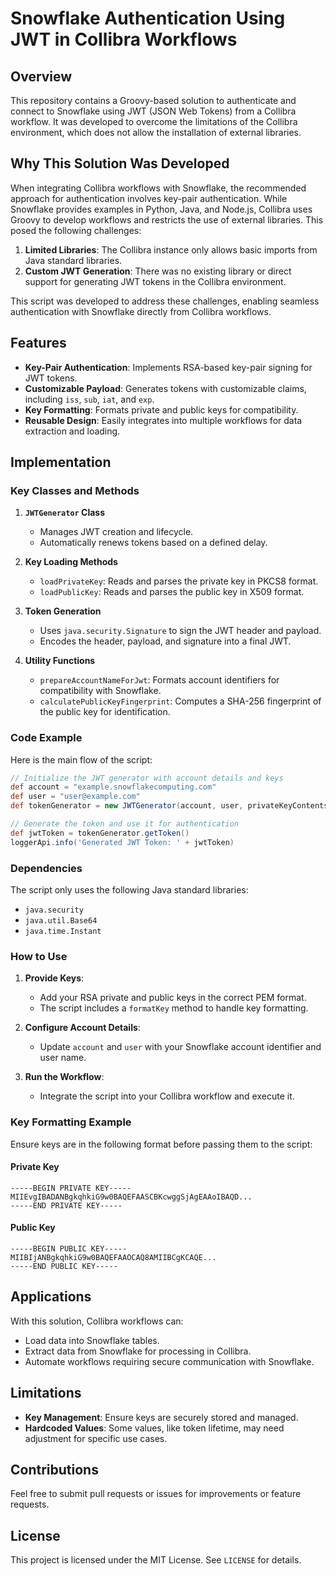 # Snowflake Authentication Using JWT in Collibra Workflows

## Overview
This repository contains a Groovy-based solution to authenticate and connect to Snowflake using JWT (JSON Web Tokens) from a Collibra workflow. It was developed to overcome the limitations of the Collibra environment, which does not allow the installation of external libraries.

## Why This Solution Was Developed

When integrating Collibra workflows with Snowflake, the recommended approach for authentication involves key-pair authentication. While Snowflake provides examples in Python, Java, and Node.js, Collibra uses Groovy to develop workflows and restricts the use of external libraries. This posed the following challenges:

1. **Limited Libraries**: The Collibra instance only allows basic imports from Java standard libraries.
2. **Custom JWT Generation**: There was no existing library or direct support for generating JWT tokens in the Collibra environment.

This script was developed to address these challenges, enabling seamless authentication with Snowflake directly from Collibra workflows.

## Features
- **Key-Pair Authentication**: Implements RSA-based key-pair signing for JWT tokens.
- **Customizable Payload**: Generates tokens with customizable claims, including `iss`, `sub`, `iat`, and `exp`.
- **Key Formatting**: Formats private and public keys for compatibility.
- **Reusable Design**: Easily integrates into multiple workflows for data extraction and loading.

## Implementation

### Key Classes and Methods

1. **`JWTGenerator` Class**
   - Manages JWT creation and lifecycle.
   - Automatically renews tokens based on a defined delay.

2. **Key Loading Methods**
   - `loadPrivateKey`: Reads and parses the private key in PKCS8 format.
   - `loadPublicKey`: Reads and parses the public key in X509 format.

3. **Token Generation**
   - Uses `java.security.Signature` to sign the JWT header and payload.
   - Encodes the header, payload, and signature into a final JWT.

4. **Utility Functions**
   - `prepareAccountNameForJwt`: Formats account identifiers for compatibility with Snowflake.
   - `calculatePublicKeyFingerprint`: Computes a SHA-256 fingerprint of the public key for identification.

### Code Example
Here is the main flow of the script:

```groovy
// Initialize the JWT generator with account details and keys
def account = "example.snowflakecomputing.com"
def user = "user@example.com"
def tokenGenerator = new JWTGenerator(account, user, privateKeyContents, publicKeyContents)

// Generate the token and use it for authentication
def jwtToken = tokenGenerator.getToken()
loggerApi.info('Generated JWT Token: ' + jwtToken)
```

### Dependencies
The script only uses the following Java standard libraries:
- `java.security`
- `java.util.Base64`
- `java.time.Instant`

### How to Use

1. **Provide Keys**:
   - Add your RSA private and public keys in the correct PEM format.
   - The script includes a `formatKey` method to handle key formatting.

2. **Configure Account Details**:
   - Update `account` and `user` with your Snowflake account identifier and user name.

3. **Run the Workflow**:
   - Integrate the script into your Collibra workflow and execute it.

### Key Formatting Example
Ensure keys are in the following format before passing them to the script:

#### Private Key
```
-----BEGIN PRIVATE KEY-----
MIIEvgIBADANBgkqhkiG9w0BAQEFAASCBKcwggSjAgEAAoIBAQD...
-----END PRIVATE KEY-----
```

#### Public Key
```
-----BEGIN PUBLIC KEY-----
MIIBIjANBgkqhkiG9w0BAQEFAAOCAQ8AMIIBCgKCAQE...
-----END PUBLIC KEY-----
```

## Applications

With this solution, Collibra workflows can:
- Load data into Snowflake tables.
- Extract data from Snowflake for processing in Collibra.
- Automate workflows requiring secure communication with Snowflake.

## Limitations
- **Key Management**: Ensure keys are securely stored and managed.
- **Hardcoded Values**: Some values, like token lifetime, may need adjustment for specific use cases.

## Contributions
Feel free to submit pull requests or issues for improvements or feature requests.

## License
This project is licensed under the MIT License. See `LICENSE` for details.
